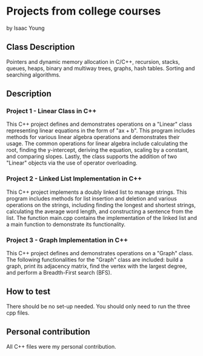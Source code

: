 # Projects from college courses

by Isaac Young

## Class Description

Pointers and dynamic memory allocation in C/C++, recursion, stacks, queues, heaps, binary and multiway trees, graphs, hash tables.
Sorting and searching algorithms.

## Description

### Project 1 - Linear Class in C++

This C++ project defines and demonstrates operations on a "Linear" class representing linear equations in the form of "ax + b".
This program includes methods for various linear algebra operations and demonstrates their usage.
The common operations for linear algebra include calculating the root, finding the y-intercept, deriving the equation, scaling by a constant, and comparing slopes.
Lastly, the class supports the addition of two "Linear" objects via the use of operator overloading.

### Project 2 - Linked List Implementation in C++

This C++ project implements a doubly linked list to manage strings. This program includes methods for list insertion and deletion and various operations on the strings, including finding the longest and shortest strings, calculating the average word length, and constructing a sentence from the list.
The function main.cpp contains the implementation of the linked list and a main function to demonstrate its functionality.

### Project 3 - Graph Implementation in C++

This C++ project defines and demonstrates operations on a "Graph" class.
The following functionalities for the "Graph" class are included: build a graph, print its adjacency matrix, find the vertex with the largest degree, and perform a Breadth-First search (BFS).

## How to test

There should be no set-up needed. You should only need to run the three cpp files.

## Personal contribution

All C++ files were my personal contribution. 
